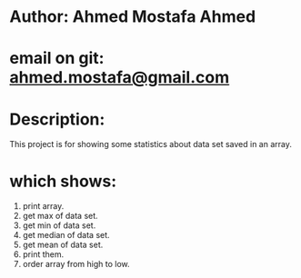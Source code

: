# Author: Ahmed Mostafa Ahmed
# email on git: ahmed.mostafa@gmail.com
# Description:
This project is for showing some statistics about data set saved in an array.
# which shows:
1) print array.
2) get max of data set.
3) get min of data set.
4) get median of data set.
5) get mean of data set.
6) print them.
7) order array from high to low.
